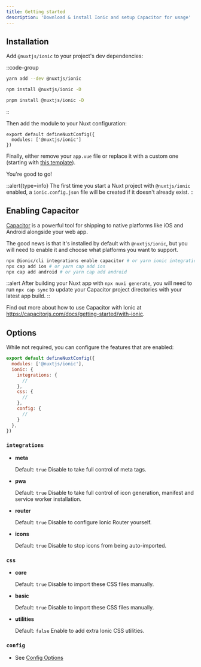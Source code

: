 ```yaml
---
title: Getting started
description: 'Download & install Ionic and setup Capacitor for usage'
---
```


## Installation

Add `@nuxtjs/ionic` to your project's dev dependencies:

::code-group

```bash [yarn]
yarn add --dev @nuxtjs/ionic
```

```bash [npm]
npm install @nuxtjs/ionic -D
```

```bash [pnpm]
pnpm install @nuxtjs/ionic -D
```

::

Then add the module to your Nuxt configuration:

```js{}[nuxt.config]
export default defineNuxtConfig({
  modules: ['@nuxtjs/ionic']
})
```

Finally, either remove your `app.vue` file or replace it with a custom one (starting with [this template](/features#advanced)).

You're good to go!

::alert{type=info}
The first time you start a Nuxt project with `@nuxtjs/ionic` enabled, a `ionic.config.json` file will be created if it doesn't already exist.
::

## Enabling Capacitor

[Capacitor](https://capacitorjs.com/) is a powerful tool for shipping to native platforms like iOS and Android alongside your web app.

The good news is that it's installed by default with `@nuxtjs/ionic`, but you will need to enable it and choose what platforms you want to support.

```bash
npx @ionic/cli integrations enable capacitor # or yarn ionic integrations add capacitor
npx cap add ios # or yarn cap add ios
npx cap add android # or yarn cap add android
```

::alert
After building your Nuxt app with `npx nuxi generate`, you will need to run `npx cap sync` to update your Capacitor project directories with your latest app build.
::

Find out more about how to use Capacitor with Ionic at https://capacitorjs.com/docs/getting-started/with-ionic.

## Options

While not required, you can configure the features that are enabled:

```js
export default defineNuxtConfig({
  modules: ['@nuxtjs/ionic'],
  ionic: {
    integrations: {
      //
    },
    css: {
      //
    },
    config: {
      //
    }
  },
})
```

### `integrations`

- **meta**

  Default: `true`
  Disable to take full control of meta tags.

- **pwa**

  Default: `true`
  Disable to take full control of icon generation, manifest and service worker installation.

- **router**

  Default: `true`
  Disable to configure Ionic Router yourself.

- **icons**

  Default: `true`
  Disable to stop icons from being auto-imported.

### `css`

- **core**

  Default: `true`
  Disable to import these CSS files manually.

- **basic**

  Default: `true`
  Disable to import these CSS files manually.

- **utilities**

  Default: `false`
  Enable to add extra Ionic CSS utilities.

### `config`

- See [Config Options](https://ionicframework.com/docs/vue/config#config-options)
